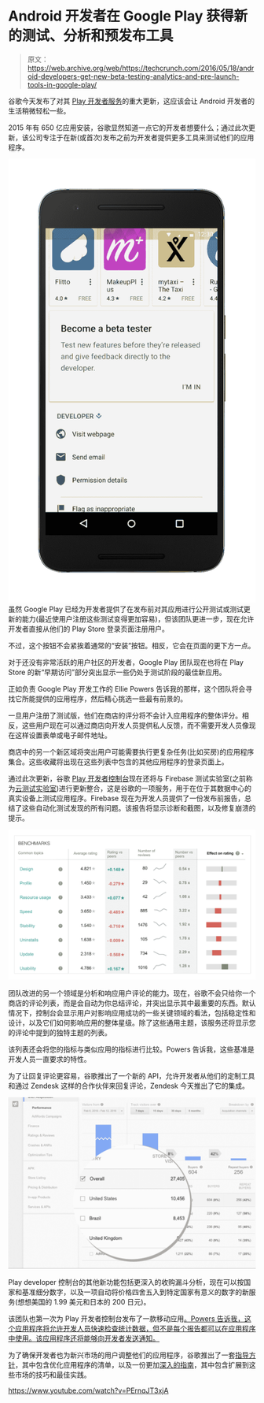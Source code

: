 # Android 开发者在 Google Play  获得新的测试、分析和预发布工具

> 原文：<https://web.archive.org/web/https://techcrunch.com/2016/05/18/android-developers-get-new-beta-testing-analytics-and-pre-launch-tools-in-google-play/>

谷歌今天发布了对其 [Play 开发者服务](https://web.archive.org/web/20230308155807/https://developer.android.com/distribute/googleplay/index.html)的重大更新，这应该会让 Android 开发者的生活稍微轻松一些。

2015 年有 650 亿应用安装，谷歌显然知道一点它的开发者想要什么；通过此次更新，该公司专注于在新(或首次)发布之前为开发者提供更多工具来测试他们的应用程序。

[![image65_framed](img/27a6186bfc32f8588f7adcbfc7c04994.png)](https://web.archive.org/web/20230308155807/https://techcrunch.com/wp-content/uploads/2016/05/image65_framed.png) 虽然 Google Play 已经为开发者提供了在发布前对其应用进行公开测试或测试更新的能力(最近使用户注册这些测试变得更加容易)，但该团队更进一步，现在允许开发者直接从他们的 Play Store 登录页面注册用户。

不过，这个按钮不会紧挨着通常的“安装”按钮。相反，它会在页面的更下方一点。

对于还没有非常活跃的用户社区的开发者，Google Play 团队现在也将在 Play Store 的新“早期访问”部分突出显示一些仍处于测试阶段的最佳新应用。

正如负责 Google Play 开发工作的 Ellie Powers 告诉我的那样，这个团队将会寻找它所能提供的应用程序，然后精心挑选一些最有前景的。

一旦用户注册了测试版，他们在商店的评分将不会计入应用程序的整体评分。相反，这些用户现在可以通过商店向开发人员提供私人反馈，而不需要开发人员像现在这样设置表单或电子邮件地址。

商店中的另一个新区域将突出用户可能需要执行更复杂任务(比如买房)的应用程序集合。这些收藏将出现在这些列表中包含的其他应用程序的登录页面上。

通过此次更新，谷歌 [Play 开发者控制台](https://web.archive.org/web/20230308155807/https://developer.android.com/distribute/googleplay/developer-console.html)现在还将与 Firebase 测试实验室(之前称为[云测试实验室](https://web.archive.org/web/20230308155807/https://developers.google.com/cloud-test-lab/))进行更新整合，这是谷歌的一项服务，用于在位于其数据中心的真实设备上测试应用程序。Firebase 现在为开发人员提供了一份发布前报告，总结了这些自动化测试发现的所有问题。该报告将显示诊断和截图，以及修复崩溃的提示。

[![benchmarks-blog](img/c2c8015d0721c6985f1c71e58f8d6690.png)](https://web.archive.org/web/20230308155807/https://techcrunch.com/wp-content/uploads/2016/05/benchmarks-blog.png)

团队改进的另一个领域是分析和响应用户评论的能力。现在，谷歌不会只给你一个商店的评论列表，而是会自动为你总结评论，并突出显示其中最重要的东西。默认情况下，控制台会显示用户对影响应用成功的一些关键领域的看法，包括稳定性和设计，以及它们如何影响应用的整体星级。除了这些通用主题，该服务还将显示您的评论中提到的独特主题的列表。

该列表还会将您的指标与类似应用的指标进行比较。Powers 告诉我，这些基准是开发人员一直要求的特性。

为了让回复评论更容易，谷歌推出了一个新的 API，允许开发者从他们的定制工具和通过 Zendesk 这样的合作伙伴来回复评论，Zendesk 今天推出了它的集成。

[![user_acquisition](img/c9b761581b20bf3a33d8be4390f70ce4.png)](https://web.archive.org/web/20230308155807/https://techcrunch.com/wp-content/uploads/2016/05/user_acquisition.png)

Play developer 控制台的其他新功能包括更深入的收购漏斗分析，现在可以按国家和基准细分数字，以及一项自动将价格四舍五入到特定国家有意义的数字的新服务(想想美国的 1.99 美元和日本的 200 日元)。

该团队也第一次为 Play 开发者控制台发布了一款移动应用[。Powers 告诉我，这个应用程序将允许开发人员快速检查统计数据，但不是每个报告都可以在应用程序中使用。该应用程序还将能够向开发者发送通知。](https://web.archive.org/web/20230308155807/http://g.co/play/consoleapp)

为了确保开发者也为新兴市场的用户调整他们的应用程序，谷歌推出了一套[指导方针](https://web.archive.org/web/20230308155807/http://developers.android.com/billions)，其中包含优化应用程序的清单，以及一份更加[深入的指南](https://web.archive.org/web/20230308155807/http://g.co/play/billionsplaybook)，其中包含扩展到这些市场的技巧和最佳实践。

https://www.youtube.com/watch?v=PErnqJT3xjA